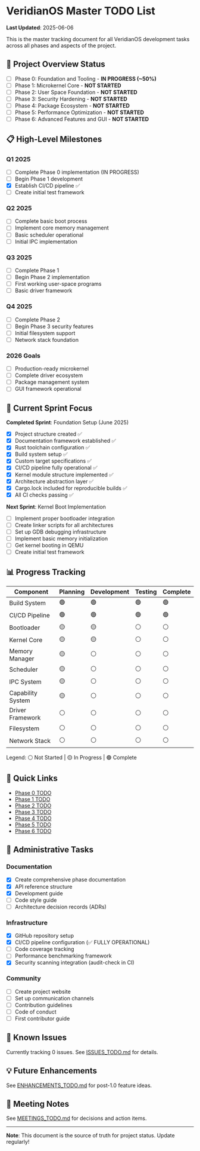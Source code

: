 # VeridianOS Master TODO List

**Last Updated**: 2025-06-06

This is the master tracking document for all VeridianOS development tasks across all phases and aspects of the project.

## 🎯 Project Overview Status

- [ ] Phase 0: Foundation and Tooling - **IN PROGRESS (~50%)**
- [ ] Phase 1: Microkernel Core - **NOT STARTED**
- [ ] Phase 2: User Space Foundation - **NOT STARTED**
- [ ] Phase 3: Security Hardening - **NOT STARTED**
- [ ] Phase 4: Package Ecosystem - **NOT STARTED**
- [ ] Phase 5: Performance Optimization - **NOT STARTED**
- [ ] Phase 6: Advanced Features and GUI - **NOT STARTED**

## 📋 High-Level Milestones

### Q1 2025
- [ ] Complete Phase 0 implementation (IN PROGRESS)
- [ ] Begin Phase 1 development
- [x] Establish CI/CD pipeline ✅
- [ ] Create initial test framework

### Q2 2025
- [ ] Complete basic boot process
- [ ] Implement core memory management
- [ ] Basic scheduler operational
- [ ] Initial IPC implementation

### Q3 2025
- [ ] Complete Phase 1
- [ ] Begin Phase 2 implementation
- [ ] First working user-space programs
- [ ] Basic driver framework

### Q4 2025
- [ ] Complete Phase 2
- [ ] Begin Phase 3 security features
- [ ] Initial filesystem support
- [ ] Network stack foundation

### 2026 Goals
- [ ] Production-ready microkernel
- [ ] Complete driver ecosystem
- [ ] Package management system
- [ ] GUI framework operational

## 🚀 Current Sprint Focus

**Completed Sprint**: Foundation Setup (June 2025)
- [x] Project structure created ✅
- [x] Documentation framework established ✅
- [x] Rust toolchain configuration ✅
- [x] Build system setup ✅
- [x] Custom target specifications ✅
- [x] CI/CD pipeline fully operational ✅
- [x] Kernel module structure implemented ✅
- [x] Architecture abstraction layer ✅
- [x] Cargo.lock included for reproducible builds ✅
- [x] All CI checks passing ✅

**Next Sprint**: Kernel Boot Implementation
- [ ] Implement proper bootloader integration
- [ ] Create linker scripts for all architectures
- [ ] Set up GDB debugging infrastructure
- [ ] Implement basic memory initialization
- [ ] Get kernel booting in QEMU
- [ ] Create initial test framework

## 📊 Progress Tracking

| Component | Planning | Development | Testing | Complete |
|-----------|----------|-------------|---------|----------|
| Build System | 🟢 | 🟢 | 🟢 | 🟢 |
| CI/CD Pipeline | 🟢 | 🟢 | 🟢 | 🟢 |
| Bootloader | 🟡 | 🟡 | ⚪ | ⚪ |
| Kernel Core | 🟡 | 🟡 | ⚪ | ⚪ |
| Memory Manager | 🟡 | ⚪ | ⚪ | ⚪ |
| Scheduler | 🟡 | ⚪ | ⚪ | ⚪ |
| IPC System | 🟡 | ⚪ | ⚪ | ⚪ |
| Capability System | 🟡 | ⚪ | ⚪ | ⚪ |
| Driver Framework | ⚪ | ⚪ | ⚪ | ⚪ |
| Filesystem | ⚪ | ⚪ | ⚪ | ⚪ |
| Network Stack | ⚪ | ⚪ | ⚪ | ⚪ |

Legend: ⚪ Not Started | 🟡 In Progress | 🟢 Complete

## 🔗 Quick Links

- [Phase 0 TODO](PHASE0_TODO.md)
- [Phase 1 TODO](PHASE1_TODO.md)
- [Phase 2 TODO](PHASE2_TODO.md)
- [Phase 3 TODO](PHASE3_TODO.md)
- [Phase 4 TODO](PHASE4_TODO.md)
- [Phase 5 TODO](PHASE5_TODO.md)
- [Phase 6 TODO](PHASE6_TODO.md)

## 📝 Administrative Tasks

### Documentation
- [x] Create comprehensive phase documentation
- [x] API reference structure
- [x] Development guide
- [ ] Code style guide
- [ ] Architecture decision records (ADRs)

### Infrastructure
- [x] GitHub repository setup
- [x] CI/CD pipeline configuration (✅ FULLY OPERATIONAL)
- [ ] Code coverage tracking
- [ ] Performance benchmarking framework
- [x] Security scanning integration (audit-check in CI)

### Community
- [ ] Create project website
- [ ] Set up communication channels
- [ ] Contribution guidelines
- [ ] Code of conduct
- [ ] First contributor guide

## 🐛 Known Issues

Currently tracking 0 issues. See [ISSUES_TODO.md](ISSUES_TODO.md) for details.

## 💡 Future Enhancements

See [ENHANCEMENTS_TODO.md](ENHANCEMENTS_TODO.md) for post-1.0 feature ideas.

## 📅 Meeting Notes

See [MEETINGS_TODO.md](MEETINGS_TODO.md) for decisions and action items.

---

**Note**: This document is the source of truth for project status. Update regularly!